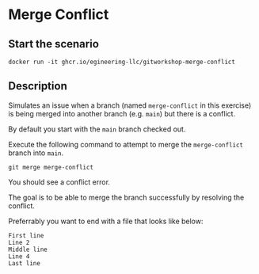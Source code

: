 # Merge Conflict

## Start the scenario

```
docker run -it ghcr.io/egineering-llc/gitworkshop-merge-conflict
```

## Description

Simulates an issue when a branch (named `merge-conflict` in this exercise) is being merged into another branch (e.g. `main`) but there is a conflict.

By default you start with the `main` branch checked out.

Execute the following command to attempt to merge the `merge-conflict` branch into `main`.
```
git merge merge-conflict
```
You should see a conflict error.

The goal is to be able to merge the branch successfully by resolving the conflict.

Preferrably you want to end with a file that looks like below:
```
First line
Line 2
Middle line
Line 4
Last line
```
